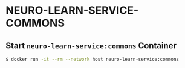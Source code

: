 # NEURO-LEARN-SERVICE-COMMONS

## Start ```neuro-learn-service:commons``` Container

```bash
$ docker run -it --rm --network host neuro-learn-service:commons
```
